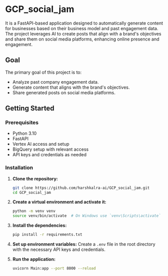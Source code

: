# GCP_social_jam
It is a FastAPI-based application designed to automatically generate content for businesses based on their business model and past engagement data. The project leverages AI to create posts that align with a brand's objectives and share them on social media platforms, enhancing online presence and engagement.

## Goal

The primary goal of this project is to:
- Analyze past company engagement data.
- Generate content that aligns with the brand's objectives.
- Share generated posts on social media platforms.


## Getting Started

### Prerequisites

- Python 3.10
- FastAPI
- Vertex AI access and setup
- BigQuery setup with relevant access
- API keys and credentials as needed

### Installation

1. **Clone the repository:**
   ```sh
   git clone https://github.com/harshkalra-ai/GCP_social_jam.git
   cd GCP_social_jam
   ```

2. **Create a virtual environment and activate it:**
   ```sh
   python -m venv venv
   source venv/bin/activate  # On Windows use `venv\Scripts\activate`
   ```

3. **Install the dependencies:**
   ```sh
   pip install -r requirements.txt
   ```

4. **Set up environment variables:**
   Create a `.env` file in the root directory with the necessary API keys and credentials.

5. **Run the application:**
   ```sh
   uvicorn Main:app --port 8000 --reload
   ```
